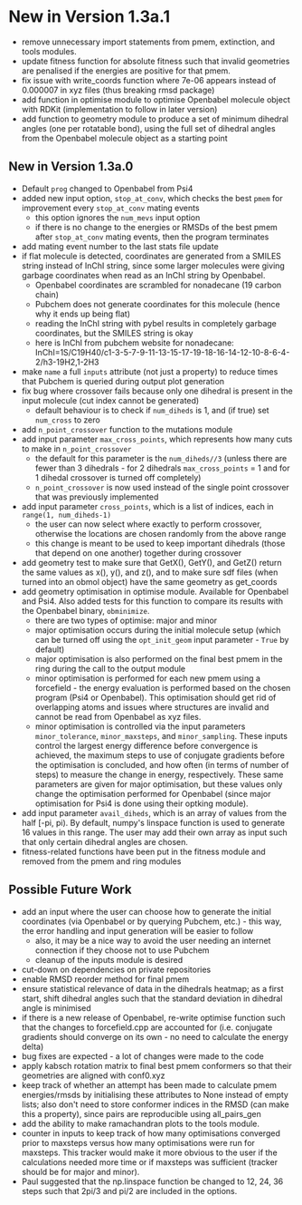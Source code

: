 # New in Version 1.3a.1

* remove unnecessary import statements from pmem, extinction, and tools modules.
* update fitness function for absolute fitness such that invalid geometries are penalised if the energies are positive for that pmem.
* fix issue with write_coords function where 7e-06 appears instead of 0.000007 in xyz files (thus breaking rmsd package)
* add function in optimise module to optimise Openbabel molecule object with RDKit (implementation to follow in later version)
* add function to geometry module to produce a set of minimum dihedral angles (one per rotatable bond), using the full set of dihedral angles from the Openbabel molecule object as a starting point

## New in Version 1.3a.0

* Default `prog` changed to Openbabel from Psi4
* added new input option, `stop_at_conv`, which checks the best `pmem` for improvement every `stop_at_conv` mating events
  * this option ignores the `num_mevs` input option
  * if there is no change to the energies or RMSDs of the best pmem after `stop_at_conv` mating events, then the program terminates
* add mating event number to the last stats file update
* if flat molecule is detected, coordinates are generated from a SMILES string instead of InChI string, since some larger molecules were giving garbage coordinates when read as an InChI string by Openbabel.
  * Openbabel coordinates are scrambled for nonadecane (19 carbon chain)
  * Pubchem does not generate coordinates for this molecule (hence why it ends up being flat)
  * reading the InChI string with pybel results in completely garbage coordinates, but the SMILES string is okay
  * here is InChI from pubchem website for nonadecane: InChI=1S/C19H40/c1-3-5-7-9-11-13-15-17-19-18-16-14-12-10-8-6-4-2/h3-19H2,1-2H3
* make `name` a full `inputs` attribute (not just a property) to reduce times that Pubchem is queried during output plot generation
* fix bug where crossover fails because only one dihedral is present in the input molecule (cut index cannot be generated)
  * default behaviour is to check if `num_diheds` is 1, and (if true) set `num_cross` to zero
* add `n_point_crossover` function to the mutations module
* add input parameter `max_cross_points`, which represents how many cuts to make in `n_point_crossover`
  * the default for this parameter is the `num_diheds//3` (unless there are fewer than 3 dihedrals - for 2 dihedrals `max_cross_points` = 1 and for 1 dihedal crossover is turned off completely)
  * `n_point_crossover` is now used instead of the single point crossover that was previously implemented
* add input parameter `cross_points`, which is a list of indices, each in `range(1, num_diheds-1)`
  * the user can now select where exactly to perform crossover, otherwise the locations are chosen randomly from the above range
  * this change is meant to be used to keep important dihedrals (those that depend on one another) together during crossover
* add geometry test to make sure that GetX(), GetY(), and GetZ() return the same values as x(), y(), and z(), and to make sure sdf files (when turned into an obmol object) have the same geometry as get_coords
* add geometry optimisation in optimise module. Available for Openbabel and Psi4. Also added tests for this function to compare its results with the Openbabel binary, `obminimize`.
  * there are two types of optimise: major and minor
  * major optimisation occurs during the initial molecule setup (which can be turned off using the `opt_init_geom` input parameter - `True` by default)
  * major optimisation is also performed on the final best pmem in the ring during the call to the output module
  * minor optimisation is performed for each new pmem using a forcefield - the energy evaluation is performed based on the chosen program (Psi4 or Openbabel). This optimisation should get rid of overlapping atoms and issues where structures are invalid and cannot be read from Openbabel as xyz files.
  * minor optimisation is controlled via the input parameters `minor_tolerance`, `minor_maxsteps`, and `minor_sampling`. These inputs control the largest energy difference before convergence is achieved, the maximum steps to use of conjugate gradients before the optimisation is concluded, and how often (in terms of number of steps) to measure the change in energy, respectively. These same parameters are given for major optimisation, but these values only change the optimisation performed for Openbabel (since major optimisation for Psi4 is done using their optking module).
* add input parameter `avail_diheds`, which is an array of values from the half [-pi, pi). By default, numpy's linspace function is used to generate 16 values in this range. The user may add their own array as input such that only certain dihedral angles are chosen.
* fitness-related functions have been put in the fitness module and removed from the pmem and ring modules

## Possible Future Work

* add an input where the user can choose how to generate the initial coordinates (via Openbabel or by querying Pubchem, etc.) - this way, the error handling and input generation will be easier to follow
  * also, it may be a nice way to avoid the user needing an internet connection if they choose not to use Pubchem
  * cleanup of the inputs module is desired
* cut-down on dependencies on private repositories
* enable RMSD reorder method for final pmem
* ensure statistical relevance of data in the dihedrals heatmap; as a first start, shift dihedral angles such that the standard deviation in dihedral angle is minimised
* if there is a new release of Openbabel, re-write optimise function such that the changes to forcefield.cpp are accounted for (i.e. conjugate gradients should converge on its own - no need to calculate the energy delta)
* bug fixes are expected - a lot of changes were made to the code
* apply kabsch rotation matrix to final best pmem conformers so that their geometries are aligned with conf0.xyz
* keep track of whether an attempt has been made to calculate pmem energies/rmsds by initialising these attributes to None instead of empty lists; also don't need to store conformer indices in the RMSD (can make this a property), since pairs are reproducible using all_pairs_gen
* add the ability to make ramachandran plots to the tools module.
* counter in inputs to keep track of how many optimisations converged prior to maxsteps versus how many optimisations were run for maxsteps. This tracker would make it more obvious to the user if the calculations needed more time or if maxsteps was sufficient (tracker should be for major and minor).
* Paul suggested that the np.linspace function be changed to 12, 24, 36 steps such that 2pi/3 and pi/2 are included in the options.
